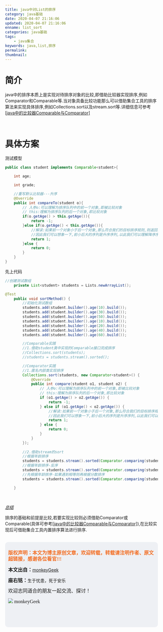 ```yaml
---
title: java中对List的排序
category: java基础
date: 2020-04-07 21:16:06
updated: 2020-04-07 21:16:06
enname: list_sort
categories: java基础
tags:
	- java集合
keywords: java,list,排序
permalink:
thumbnail:
---
```


# 简介

java中的排序本质上是实现对待排序对象的比较,即借助比较器实现排序,例如Comparator和Comparable等.<!--more-->当对象具备比较功能那么可以借助集合工具的排序算法来实现具体排序,例如Collections.sort以及stream.sort等.详细信息可参考[[java中的比较器Comparable与Comparator]](http://www.monkeygeek.cn/2020/4/7/compare/)

</br>

# 具体方案

测试模型

```java
public class student implements Comparable<student>{

    int age;

    int grade;

    //重写默认比较器---升序
    @Override
    public int compareTo(student o){
        // 入参o:可以理解为排序队列中的前一个对象,即被比较对象
        // this:理解为排序队列的后一个对象,即比较对象
        if(o.getAge() > this.getAge()){
            return -1;
        }else if(o.getAge() < this.getAge()){
            //解读:如果前一个对象小于后一个对象,那么符合我们的目标排序规则,则返回1
            //因此我们可以想象一下,前小后大的序列是升序序列,以此我们可以理解降序序列
            return 1;
        }else {
            return 0;
        }
    }
}
```

先上代码

```java
//创建测试数组
    private List<student> students = Lists.newArrayList();

@Test
    public void sortMethod() {
        //初始化测试数组
        students.add(student.builder().age(10).build());
        students.add(student.builder().age(30).build());
        students.add(student.builder().age(50).build());
        students.add(student.builder().age(10).build());
        students.add(student.builder().age(20).build());
        students.add(student.builder().age(40).build());
        students.add(student.builder().age(60).build());

        //Comparable实践
        //1.借助student类中实现的Comparable接口完成排序
        //Collections.sort(students);
        //students = students.stream().sorted();

        //Comparator实践
        //1.匿名内部类实现排序
        Collections.sort(students, new Comparator<student>() {
            @Override
            public int compare(student o1, student o2) {
                // 入参o:可以理解为排序队列中的前一个对象,即被比较对象
                // this:理解为排序队列的后一个对象,即比较对象
                if (o1.getAge() > o2.getAge()) {
                    return -1;
                } else if (o1.getAge() < o2.getAge()) {
                    //解读:如果前一个对象小于后一个对象,那么符合我们的目标排序规则,则返回1
                    //因此我们可以想象一下,前小后大的序列是升序序列,以此我们可以理解降序序列
                    return 1;
                } else {
                    return 0;
                }
            }
        });
        
        //2.借助stream的sort
        //根据年龄排序
        students = students.stream().sorted(Comparator.comparing(student::getAge)).collect(Collectors.toList());
        //根据年龄排序-反序
        students = students.stream().sorted(Comparator.comparing(student::getAge).reversed()).collect(Collectors.toList());
        //先根据年龄排序-如果遇到相等则再根据分数排序
        students = students.stream().sorted(Comparator.comparing(student::getAge).thenComparing(student::getGrade)).collect(Collectors.toList());

    }
```



</br>

*<u>总结</u>*

排序的基础和前提是比较,若要实现比较则必须借助Comparator或Comparable(具体可参考[[java中的比较器Comparable与Comparator]](http://www.monkeygeek.cn/2020/4/7/compare/)),在比较实现后可借助集合工具内置排序算法进行排序.

</br>

<script>
var _hmt = _hmt || [];
(function() {
  var hm = document.createElement("script");
  hm.src = "https://hm.baidu.com/hm.js?2f798e6b269c8a40f12bef25d7f1876d";
  var s = document.getElementsByTagName("script")[0]; 
  s.parentNode.insertBefore(hm, s);
})();
</script>

<div style="height:260px; background-color:rgb(238,240,244); padding:10px;border-radius:10px;">
    <p style="color:#f36c21;font:bold 16px/20px 'kaiTi';">
      版权声明：本文为博主原创文章，欢迎转载，转载请注明作者、原文超链接，感谢各位看官!!!
    </p>
    <p>
      <span style="font:bold 16px/20px 'kaiTi';">本文出自：</span><a href="https://monkeyGeek369.github.io">monkeyGeek</a> 
    </p>
    <p>
      <span style="font:bold 16px/20px 'kaiTi';">座右铭：</span><span>生于忧患，死于安乐</span> 
    </p>
    <p>
      <span style="font:16px/20px 'kaiTi';">欢迎志同道合的朋友一起交流、探讨！</span> 
    </p>
    <img style="height:auto; width:auto;flot:left;" src="../../../../image/monkey64.png" /><span style="font:16px/20px 'kaiTi';flot:left;">   monkeyGeek</span>



